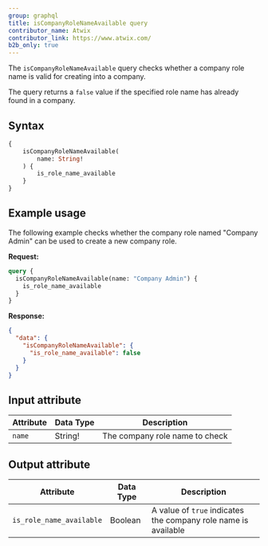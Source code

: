 ```yaml
---
group: graphql
title: isCompanyRoleNameAvailable query
contributor_name: Atwix
contributor_link: https://www.atwix.com/
b2b_only: true
---
```


The `isCompanyRoleNameAvailable` query checks whether a company role name is valid for creating into a company.

The query returns a `false` value if the specified role name has already found in a company.

## Syntax

```graphql
{
    isCompanyRoleNameAvailable(
        name: String!
    ) {
        is_role_name_available
    }
}
```

## Example usage

The following example checks whether the company role named "Company Admin" can be used to create a new company role.

**Request:**

```graphql
query {
  isCompanyRoleNameAvailable(name: "Company Admin") {
    is_role_name_available
  }
}
```

**Response:**

```json
{
  "data": {
    "isCompanyRoleNameAvailable": {
      "is_role_name_available": false
    }
  }
}
```

## Input attribute

Attribute |  Data Type | Description
--- | --- | ---
`name` | String! | The company role name to check

## Output attribute

Attribute |  Data Type | Description
--- | --- | ---
`is_role_name_available` | Boolean | A value of `true` indicates the company role name is available
